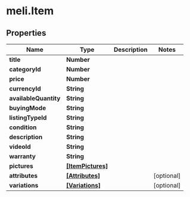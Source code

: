 # meli.Item

## Properties

Name | Type | Description | Notes
------------ | ------------- | ------------- | -------------
**title** | **Number** |  | 
**categoryId** | **Number** |  | 
**price** | **Number** |  | 
**currencyId** | **String** |  | 
**availableQuantity** | **String** |  | 
**buyingMode** | **String** |  | 
**listingTypeId** | **String** |  | 
**condition** | **String** |  | 
**description** | **String** |  | 
**videoId** | **String** |  | 
**warranty** | **String** |  | 
**pictures** | [**[ItemPictures]**](ItemPictures.md) |  | 
**attributes** | [**[Attributes]**](Attributes.md) |  | [optional] 
**variations** | [**[Variations]**](Variations.md) |  | [optional] 


